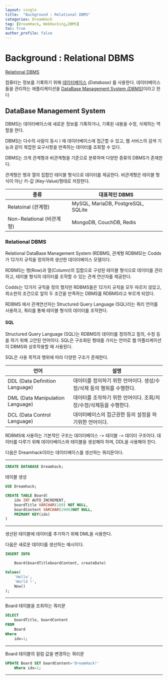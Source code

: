 ```yaml
---
layout: single
title:  "Background : Relational DBMS"
categories: DreamHack
tag: [DreamHack, WebHacking,DBMS]
toc: true
author_profile: false
---
```


# Background : Relational DBMS

[Relational DBMS](https://dreamhack.io/lecture/courses/169)
 
컴퓨터는 정보를 기록하기 위해 <U>데이터베이스</U> *(Database)* 를 사용한다. 데이터베이스들을 관리하는 애플리케이션을 <U>DataBase Management System *(DBMS)*</u>이라고 한다

## DataBase Management System

DBMS는 데이터베이스에 새로운 정보를 기록하거나, 기록된 내용을 수정, 삭제하는 역할을 한다.

DBMS는 다수의 사람이 동시ㅣ에 데이터베이스에 접근할 수 있고, 웹 서비스의 검색 기능과 같이 복잡한 요구사항을 만족하는 데이터를 조회할 수 있다.

DBMS는 크게  관계형과 비관계형을 기준으로 분류하며 다양한 종류의 DBMS가 존재한다.

관계형은 행과 열의 집합인 테이블 형식으로 데이터를 제공한다. 비관계형은 테이블 형식이 아닌 키-값 (Key-Value)형태로 저장한다.

|종류|대표적인 DBMS|
|---|---|
|Relatoinal  (관계형)|MySQL, MariaDB, PostgreSQL, SQLite|
|Non-Relational  (비관계형)|MongoDB, CouchDB, Redis|

### Relational DBMS

Relational DataBase Management System (RDBMS, 관계형 RDBMS)는 Codds가 12가지 규칙을 정의하여 생산한 데이터베이스 모델이다.

RDBMS는 행(Row)과 열(Column)의 집합으로 구성된 테이블 형식으로 데이터를 관리하고, 테이블 형식의 데이터를 조작할 수 있는 관계 연산자를 제공한다. 

Codds는 12가지 규칙을 정의 했지만 RDBMS들은 12가지 규칙을 모두 따르지 않았고, 최소한의 조건으로 앞의 두 조건을 만족하는 DBMS를 RDBMS라고 부르게 되었다.

RDBMS 에서 관계연산자는 Structured Query Language (SQL)라는 쿼리 언어를 사용하고, 쿼리를 통해 테이블 형식의 데이터를 조작한다.

#### SQL

Structured Query Language (SQL)는 RDBMS의 데이터를 정의하고 질의, 수정 등을 하기 위해 고안된 언어이다. SQL은 구조화된 형태를 가지는 언어로 웹 어플리케이션이 DBMS와 상호작용할 때 사용된다.

SQL은 사용 목적과 행위에 따라 다양한 구조가 존재한다.

|언어|설명|
|---|---|
|DDL (Data Definition Language)| 데이터를 정의하기 위한 언어이다. 생성/수정/삭제 등의 행위를 수행한다.|
|DML (Data Manipulation Language)|데이터를 조작하기 위한 언어이다. 조회/저장/수정/삭제등을 수행한다.|
|DCL (Data Control Language)|대이터베이스의 접근권한 등의 설정을 하기위한 언어이다.|

RDBMS에 사용하는 기본적인 구조는 데이터베이스 -> 테이블 -> 데이터 구조이다. 데이터를 다루기 위해 데이터베이스와 테이블을 생성해야 하며, DDL을 사용해야 한다.

다음은 Dreamhack이라는 데이터베이스를 생선하는 쿼리문이다.

----

```sql
CREATE DATABASE Dreamhack;
```

테이블 생성

```sql
USE Dreamhack;

CREATE TABLE Board(
    idx INT AUTO_INCREMENT,
    boardTitle VARCHAR(100) NOT NULL, 
    boardContent VARCHAR(2000)NOT NULL,
    PRIMARY KEY(idx)
)
```

----

생선된 테이블에 데이터를 추가하기 위해 DML을 사용한다.

다음은 새로운 데이터를 생선하는 예시이다. 



```sql
INSERT INTO

    Board(boardTitleboardContent, createDate)

Values(
    'Hello',
    'World !',
    Now()
);
```

----

Board 테이블을 조회하는 쿼리문

```sql
SELECT
    boardTitle, boardContent
FROM
    Board
Where
    idx=1;
```

----
Board 테이블의 컬럼 값을 변경하는 쿼리문

```sql
UPDATE Board SET boardContent='DreamHack!'
    Where idx=1;
```

----